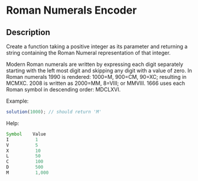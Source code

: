 # Roman Numerals Encoder

## Description

Create a function taking a positive integer as its parameter and returning a string containing the Roman Numeral representation of that integer.

Modern Roman numerals are written by expressing each digit separately starting with the left most digit and skipping any digit with a value of zero. In Roman numerals 1990 is rendered: 1000=M, 900=CM, 90=XC; resulting in MCMXC. 2008 is written as 2000=MM, 8=VIII; or MMVIII. 1666 uses each Roman symbol in descending order: MDCLXVI.

Example:

```js
solution(1000); // should return 'M'
```

Help:

```js
Symbol    Value
I          1
V          5
X          10
L          50
C          100
D          500
M          1,000
```
